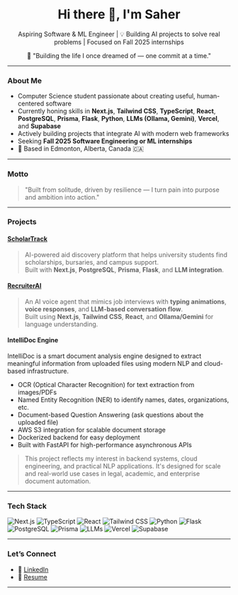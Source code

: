 <h1 align="center">Hi there 👋, I'm Saher</h1>

<p align="center">
   Aspiring Software & ML Engineer | 💡 Building AI projects to solve real problems |  Focused on Fall 2025 internships
  <p align="center"> 🌱 "Building the life I once dreamed of — one commit at a time." </p>
</p>

---

###  About Me

-  Computer Science student passionate about creating useful, human-centered software
-  Currently honing skills in **Next.js**, **Tailwind CSS**, **TypeScript**, **React**, **PostgreSQL**, **Prisma**, **Flask**, **Python**, **LLMs (Ollama, Gemini)**, **Vercel**, and **Supabase**
-  Actively building projects that integrate AI with modern web frameworks
-  Seeking **Fall 2025 Software Engineering or ML internships**
- 📍 Based in Edmonton, Alberta, Canada 🇨🇦

---

###  Motto

> "Built from solitude, driven by resilience — I turn pain into purpose and ambition into action."

---

###  Projects

####  [ScholarTrack](https://github.com/saherafr/ScholarTrack)
> AI-powered aid discovery platform that helps university students find scholarships, bursaries, and campus support.  
> Built with **Next.js**, **PostgreSQL**, **Prisma**, **Flask**, and **LLM integration**.

####  [RecruiterAI](https://github.com/saherafr/preppwise)
> An AI voice agent that mimics job interviews with **typing animations**, **voice responses**, and **LLM-based conversation flow**.  
> Built using **Next.js**, **Tailwind CSS**, **React**, and **Ollama/Gemini** for language understanding.

####  IntelliDoc Engine

IntelliDoc is a smart document analysis engine designed to extract meaningful information from uploaded files using modern NLP and cloud-based infrastructure.
-  OCR (Optical Character Recognition) for text extraction from images/PDFs
-  Named Entity Recognition (NER) to identify names, dates, organizations, etc.
-  Document-based Question Answering (ask questions about the uploaded file)
-  AWS S3 integration for scalable document storage
-  Dockerized backend for easy deployment
-  Built with FastAPI for high-performance asynchronous APIs
>  This project reflects my interest in backend systems, cloud engineering, and practical NLP applications. It's designed for scale and real-world use cases in legal, academic, and enterprise document automation.

---

###  Tech Stack

![Next.js](https://img.shields.io/badge/-Next.js-000?style=flat&logo=next.js)
![TypeScript](https://img.shields.io/badge/-TypeScript-3178C6?style=flat&logo=typescript&logoColor=white)
![React](https://img.shields.io/badge/-React-61DAFB?style=flat&logo=react)
![Tailwind CSS](https://img.shields.io/badge/-Tailwind%20CSS-38B2AC?style=flat&logo=tailwind-css&logoColor=white)
![Python](https://img.shields.io/badge/-Python-3776AB?style=flat&logo=python&logoColor=white)
![Flask](https://img.shields.io/badge/-Flask-000000?style=flat&logo=flask)
![PostgreSQL](https://img.shields.io/badge/-PostgreSQL-336791?style=flat&logo=postgresql&logoColor=white)
![Prisma](https://img.shields.io/badge/-Prisma-2D3748?style=flat&logo=prisma&logoColor=white)
![LLMs](https://img.shields.io/badge/-LLMs%20(Ollama%20%26%20Gemini)-6A1B9A?style=flat)
![Vercel](https://img.shields.io/badge/-Vercel-000?style=flat&logo=vercel)
![Supabase](https://img.shields.io/badge/-Supabase-3ECF8E?style=flat&logo=supabase)

---

###  Let’s Connect

- 💼 [LinkedIn]((https://www.linkedin.com/in/saher-khan-961208216/))
- 📄 [Resume](https://YOUR-RESUME-LINK.com)


---




<!--
**saherafr/saherafr** is a ✨ _special_ ✨ repository because its `README.md` (this file) appears on your GitHub profile.

Here are some ideas to get you started:

- 🔭 I’m currently working on ...
- 🌱 I’m currently learning ...
- 👯 I’m looking to collaborate on ...
- 🤔 I’m looking for help with ...
- 💬 Ask me about ...
- 📫 How to reach me: ...
- 😄 Pronouns: ...
- ⚡ Fun fact: ...
-->

